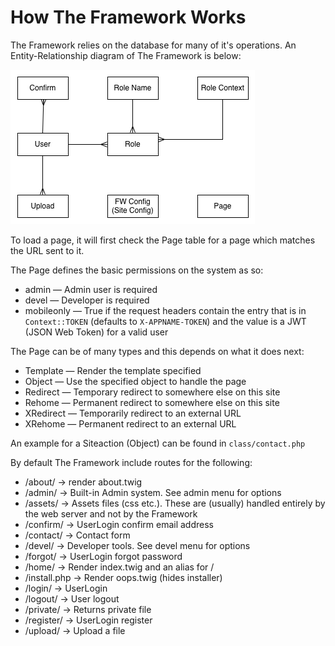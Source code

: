 # How The Framework Works

The Framework relies on the database for many of it's operations. An Entity-Relationship diagram of The Framework is below:

![ERD of The Framework](erd.png)

To load a page, it will first check the Page table for a page which matches the URL sent to it.

The Page defines the basic permissions on the system as so:

* admin — Admin user is required
* devel — Developer is required
* mobileonly — True if the request headers contain the entry that is in `Context::TOKEN` (defaults to `X-APPNAME-TOKEN`) and the value is a JWT (JSON Web Token) for a valid user

The Page can be of many types and this depends on what it does next:

* Template — Render the template specified
* Object — Use the specified object to handle the page
* Redirect — Temporary redirect to somewhere else on this site
* Rehome — Permanent redirect to somewhere else on this site
* XRedirect — Temporarily redirect to an external URL
* XRehome — Permanent redirect to an external URL

An example for a Siteaction (Object) can be found in `class/contact.php` 

By default The Framework include routes for the following:

* /about/ -> render about.twig
* /admin/ -> Built-in Admin system. See admin menu for options
* /assets/ -> Assets files (css etc.). These are (usually) handled entirely by the web server and not by the Framework
* /confirm/ -> UserLogin confirm email address
* /contact/ -> Contact form
* /devel/ -> Developer tools. See devel menu for options
* /forgot/ -> UserLogin forgot password
* /home/ -> Render index.twig and an alias for /
* /install.php -> Render oops.twig (hides installer)
* /login/ -> UserLogin
* /logout/ -> User logout
* /private/ -> Returns private file
* /register/ -> UserLogin register
* /upload/ -> Upload a file
